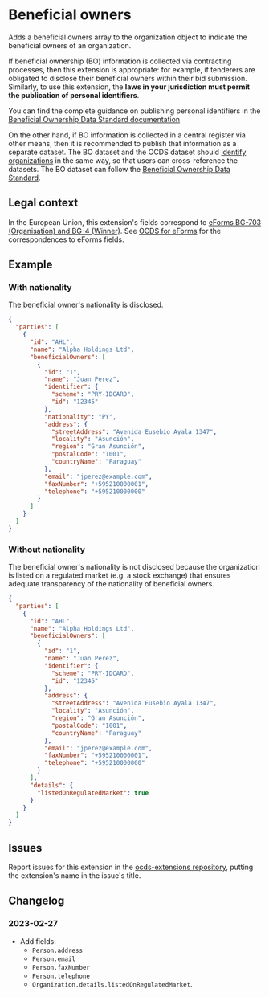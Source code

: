 # Beneficial owners

Adds a beneficial owners array to the organization object to indicate the beneficial owners of an organization.

If beneficial ownership (BO) information is collected via contracting processes, then this extension is appropriate: for example, if tenderers are obligated to disclose their beneficial owners within their bid submission. Similarly, to use this extension, the **laws in your jurisdiction must permit the publication of personal identifiers**. 

You can find the complete guidance on publishing personal identifiers in the [Beneficial Ownership Data Standard documentation](http://standard.openownership.org/en/0.2.0/schema/guidance/identifiers.html#shared-identifiers)

On the other hand, if BO information is collected in a central register via other means, then it is recommended to publish that information as a separate dataset. The BO dataset and the OCDS dataset should [identify organizations](https://standard.open-contracting.org/latest/en/schema/identifiers/#organization-ids) in the same way, so that users can cross-reference the datasets. The BO dataset can follow the [Beneficial Ownership Data Standard](https://standard.openownership.org/en/latest/).

## Legal context

In the European Union, this extension's fields correspond to [eForms BG-703 (Organisation) and BG-4 (Winner)](https://github.com/eForms/eForms). See [OCDS for eForms](https://standard.open-contracting.org/profiles/eforms/latest/en/) for the correspondences to eForms fields.

## Example

### With nationality

The beneficial owner's nationality is disclosed.

```json
{
  "parties": [
    {
      "id": "AHL",
      "name": "Alpha Holdings Ltd",
      "beneficialOwners": [
        {
          "id": "1",
          "name": "Juan Perez",
          "identifier": {
            "scheme": "PRY-IDCARD",
            "id": "12345"
          },
          "nationality": "PY",
          "address": {
            "streetAddress": "Avenida Eusebio Ayala 1347",
            "locality": "Asunción",
            "region": "Gran Asunción",
            "postalCode": "1001",
            "countryName": "Paraguay"
          },
          "email": "jperez@example.com",
          "faxNumber": "+595210000001",
          "telephone": "+595210000000"
        }
      ]
    }
  ]
}
```

### Without nationality

The beneficial owner's nationality is not disclosed because the organization is listed on a regulated market (e.g. a stock exchange) that ensures adequate transparency of the nationality of beneficial owners.

```json
{
  "parties": [
    {
      "id": "AHL",
      "name": "Alpha Holdings Ltd",
      "beneficialOwners": [
        {
          "id": "1",
          "name": "Juan Perez",
          "identifier": {
            "scheme": "PRY-IDCARD",
            "id": "12345"
          },
          "address": {
            "streetAddress": "Avenida Eusebio Ayala 1347",
            "locality": "Asunción",
            "region": "Gran Asunción",
            "postalCode": "1001",
            "countryName": "Paraguay"
          },
          "email": "jperez@example.com",
          "faxNumber": "+595210000001",
          "telephone": "+595210000000"
        }
      ],
      "details": {
        "listedOnRegulatedMarket": true
      }
    }
  ]
}
```

## Issues

Report issues for this extension in the [ocds-extensions repository](https://github.com/open-contracting/ocds-extensions/issues), putting the extension's name in the issue's title.

## Changelog

### 2023-02-27

* Add fields:
  * `Person.address`
  * `Person.email`
  * `Person.faxNumber`
  * `Person.telephone`
  * `Organization.details.listedOnRegulatedMarket`.
